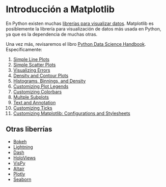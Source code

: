 # Introducción a Matplotlib

En Python existen muchas [librerías para visualizar datos](https://mode.com/blog/python-data-visualization-libraries/). Matplotlib es posiblemente la librería para visualización de datos más usada en Python, ya que es la dependencia de muchas otras. 

Una vez más, revisaremos el libro [Python Data Science Handbook](https://jakevdp.github.io/PythonDataScienceHandbook/). Específicamente:

1. [Simple Line Plots](https://jakevdp.github.io/PythonDataScienceHandbook/04.01-simple-line-plots.html)
2. [Simple Scatter Plots](https://jakevdp.github.io/PythonDataScienceHandbook/04.02-simple-scatter-plots.html)
3. [Visualizing Errors](https://jakevdp.github.io/PythonDataScienceHandbook/04.03-errorbars.html)
4. [Density and Contour Plots](https://jakevdp.github.io/PythonDataScienceHandbook/04.04-density-and-contour-plots.html)
5. [Histograms, Binnings, and Density](https://jakevdp.github.io/PythonDataScienceHandbook/04.05-histograms-and-binnings.html)
6. [Customizing Plot Legends](https://jakevdp.github.io/PythonDataScienceHandbook/04.06-customizing-legends.html)
7. [Customizing Colorbars](https://jakevdp.github.io/PythonDataScienceHandbook/04.07-customizing-colorbars.html)
8. [Multple Subplots](https://jakevdp.github.io/PythonDataScienceHandbook/04.08-multiple-subplots.html)
9. [Text and Annotation](https://jakevdp.github.io/PythonDataScienceHandbook/04.09-text-and-annotation.html)
10. [Customizing Ticks](https://jakevdp.github.io/PythonDataScienceHandbook/04.10-customizing-ticks.html)
11. [Customizing Matplotlib: Configurations and Stylesheets](https://jakevdp.github.io/PythonDataScienceHandbook/04.11-settings-and-stylesheets.html)




## Otras liberrías

* [Bokeh](https://docs.bokeh.org/en/latest/)
* [Lightning](http://lightning-viz.org/)
* [Dash](https://dash-gallery.plotly.host/Portal/)
* [HoloViews](http://holoviews.org/)
* [VisPy](http://vispy.org/gallery.html)
* [Altair](https://altair-viz.github.io/)
* [Plotly](https://plotly.com/python/)
* [Seaborn](https://seaborn.pydata.org/)

